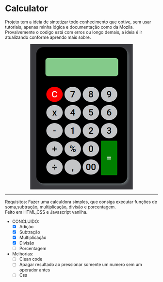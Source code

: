 # Calculator

Projeto tem a ideia de sintetizar todo conhecimento que obtive, 
sem usar tutoriais, apenas minha lógica e documentação como da Mozila.
Provalvemente o codigo está com erros ou longo demais, a ideia é ir atualizando conforme aprendo mais sobre.

<center><img  src='assets/calculator.png'>
</center>
<hr>

Requisitos:
Fazer uma calculdora simples, que consiga executar funções de soma,subtração, multiplicação, divisão e porcentagem.
<br>Feito em HTML,CSS e Javascript vanilha.
<br>

- CONCLUIDO:
    - [X] Adição
    - [x] Subtração
    - [x] Multiplicação
    - [x] Divisão
    - [ ] Porcentagem
  
- Melhorias:
  - [ ] Clean code
  - [ ] Apagar resultado ao pressionar somente um numero sem um operador antes
  - [ ] Css